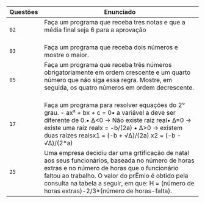 | Questões | Enunciado |
| ------------- | ------------- |
| `02`  | Faça um programa que receba tres notas e que a média final seja 6 para a aprovação <br> <br> 
| `03`  | Faça um programa que receba dois números e mostre o maior. <br> 
| `05`  | Faça um programa que receba três números obrigatoriamente em ordem crescente e um quarto número que não siga essa regra. Mostre, em seguida, os quatro números em ordem decrescente. <br> <br> 
| `17`  | Faça um programa para resolver equações do 2° grau.  - ax² + bx + c = 0• a variável a deve ser diferente de 0.• Δ<0 -> Não existe raiz real• Δ=0 -> existe uma raiz realx = -b/(2a) • Δ>0 -> existem duas raízes reaisx1 = (-b + √Δ)/(2a) x2 = (-b - √Δ)/(2*a)<br> 
| `25`  |Uma empresa decidiu dar uma grtificação de natal aos seus funcionários, baseada no número de horas extras e no número de horas que o funcionário faltou ao trabalho. O valor do prÊmio é obtido pela consulta na tabela a seguir, em que: H = (número de horas extras)-2/3*(número de horas-falta).<br> 
